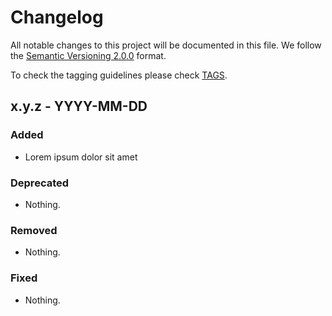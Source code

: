 # Changelog

All notable changes to this project will be documented in this file.
We follow the [Semantic Versioning 2.0.0](http://semver.org/) format.

To check the tagging guidelines please check [TAGS](./docs/tags.md).

## x.y.z - YYYY-MM-DD

### Added

- Lorem ipsum dolor sit amet

### Deprecated

- Nothing.

### Removed

- Nothing.

### Fixed

- Nothing.
